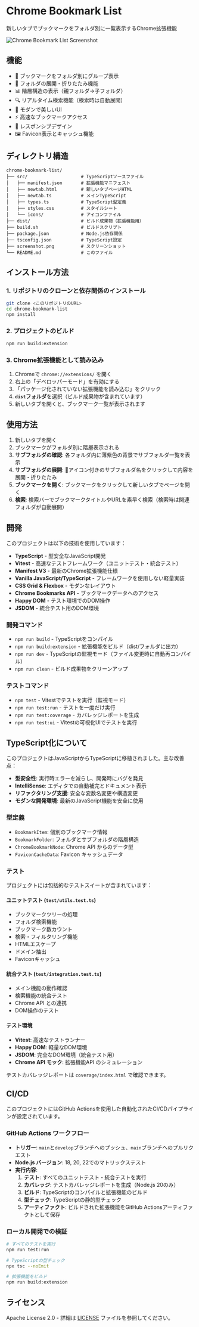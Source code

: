 # Chrome Bookmark List

新しいタブでブックマークをフォルダ別に一覧表示するChrome拡張機能

![Chrome Bookmark List Screenshot](screenshot.png)

## 機能

- 📁 ブックマークをフォルダ別にグループ表示
- 🔄 フォルダの展開・折りたたみ機能
- 📊 階層構造の表示（親フォルダ→子フォルダ）
- 🔍 リアルタイム検索機能（検索時は自動展開）
- 🎨 モダンで美しいUI
- ⚡ 高速なブックマークアクセス
- 📱 レスポンシブデザイン
- 🖼️ Favicon表示とキャッシュ機能

## ディレクトリ構造

```
chrome-bookmark-list/
├── src/                    # TypeScriptソースファイル
│   ├── manifest.json       # 拡張機能マニフェスト
│   ├── newtab.html         # 新しいタブページHTML
│   ├── newtab.ts           # メインTypeScript
│   ├── types.ts            # TypeScript型定義
│   ├── styles.css          # スタイルシート
│   └── icons/              # アイコンファイル
├── dist/                   # ビルド成果物（拡張機能用）
├── build.sh                # ビルドスクリプト
├── package.json            # Node.js依存関係
├── tsconfig.json           # TypeScript設定
├── screenshot.png          # スクリーンショット
└── README.md               # このファイル
```

## インストール方法

### 1. リポジトリのクローンと依存関係のインストール
```bash
git clone <このリポジトリのURL>
cd chrome-bookmark-list
npm install
```

### 2. プロジェクトのビルド
```bash
npm run build:extension
```

### 3. Chrome拡張機能として読み込み
1. Chromeで `chrome://extensions/` を開く
2. 右上の「デベロッパーモード」を有効にする
3. 「パッケージ化されていない拡張機能を読み込む」をクリック
4. **`dist`フォルダ**を選択（ビルド成果物が含まれています）
5. 新しいタブを開くと、ブックマーク一覧が表示されます

## 使用方法

1. 新しいタブを開く
2. ブックマークがフォルダ別に階層表示される
3. **サブフォルダの確認**: 各フォルダ内に薄紫色の背景でサブフォルダ一覧を表示
4. **サブフォルダの展開**: 📁アイコン付きのサブフォルダ名をクリックして内容を展開・折りたたみ
5. **ブックマークを開く**: ブックマークをクリックして新しいタブでページを開く
6. **検索**: 検索バーでブックマークタイトルやURLを素早く検索（検索時は関連フォルダが自動展開）

## 開発

このプロジェクトは以下の技術を使用しています：

- **TypeScript** - 型安全なJavaScript開発
- **Vitest** - 高速なテストフレームワーク（ユニットテスト・統合テスト）
- **Manifest V3** - 最新のChrome拡張機能仕様
- **Vanilla JavaScript/TypeScript** - フレームワークを使用しない軽量実装
- **CSS Grid & Flexbox** - モダンなレイアウト
- **Chrome Bookmarks API** - ブックマークデータへのアクセス
- **Happy DOM** - テスト環境でのDOM操作
- **JSDOM** - 統合テスト用のDOM環境

### 開発コマンド

- `npm run build` - TypeScriptをコンパイル
- `npm run build:extension` - 拡張機能をビルド（dist/フォルダに出力）
- `npm run dev` - TypeScriptの監視モード（ファイル変更時に自動再コンパイル）
- `npm run clean` - ビルド成果物をクリーンアップ

### テストコマンド

- `npm test` - Vitestでテストを実行（監視モード）
- `npm run test:run` - テストを一度だけ実行
- `npm run test:coverage` - カバレッジレポートを生成
- `npm run test:ui` - Vitestの可視化UIでテストを実行

## TypeScript化について

このプロジェクトはJavaScriptからTypeScriptに移植されました。主な改善点：

- **型安全性**: 実行時エラーを減らし、開発時にバグを発見
- **IntelliSense**: エディタでの自動補完とドキュメント表示
- **リファクタリング支援**: 安全な変数名変更や構造変更
- **モダンな開発環境**: 最新のJavaScript機能を安全に使用

### 型定義

- `BookmarkItem`: 個別のブックマーク情報
- `BookmarkFolder`: フォルダとサブフォルダの階層構造
- `ChromeBookmarkNode`: Chrome API からのデータ型
- `FaviconCacheData`: Favicon キャッシュデータ

### テスト

プロジェクトには包括的なテストスイートが含まれています：

#### ユニットテスト (`test/utils.test.ts`)
- ブックマークツリーの処理
- フォルダ検索機能
- ブックマーク数カウント
- 検索・フィルタリング機能
- HTMLエスケープ
- ドメイン抽出
- Faviconキャッシュ

#### 統合テスト (`test/integration.test.ts`)
- メイン機能の動作確認
- 検索機能の統合テスト
- Chrome API との連携
- DOM操作のテスト

#### テスト環境
- **Vitest**: 高速なテストランナー
- **Happy DOM**: 軽量なDOM環境
- **JSDOM**: 完全なDOM環境（統合テスト用）
- **Chrome API モック**: 拡張機能API のシミュレーション

テストカバレッジレポートは `coverage/index.html` で確認できます。

## CI/CD

このプロジェクトにはGitHub Actionsを使用した自動化されたCI/CDパイプラインが設定されています。

### GitHub Actions ワークフロー

- **トリガー**: `main`と`develop`ブランチへのプッシュ、`main`ブランチへのプルリクエスト
- **Node.js バージョン**: 18, 20, 22でのマトリックステスト
- **実行内容**:
  1. **テスト**: すべてのユニットテスト・統合テストを実行
  2. **カバレッジ**: テストカバレッジレポートを生成（Node.js 20のみ）
  3. **ビルド**: TypeScriptのコンパイルと拡張機能のビルド
  4. **型チェック**: TypeScriptの静的型チェック
  5. **アーティファクト**: ビルドされた拡張機能をGitHub Actionsアーティファクトとして保存

### ローカル開発での検証

```bash
# すべてのテストを実行
npm run test:run

# TypeScriptの型チェック
npx tsc --noEmit

# 拡張機能をビルド
npm run build:extension
```

## ライセンス

Apache License 2.0 - 詳細は [LICENSE](LICENSE) ファイルを参照してください。
